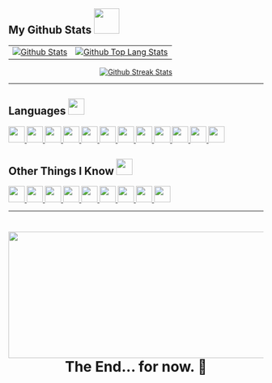 
## My Github Stats <img src="https://media.giphy.com/media/WUlplcMpOCEmTGBtBW/giphy.gif" align="" width="50">

<div id="github-stats" align="center">
    <table>
    <tr border="0px">
    <td>
      <a href="https://github.com/disconsolated">
        <img src="https://readme-stats-raghav-rama.vercel.app/api?username=disconsolated&theme=github_dark&show_icons=true&border_radius=25&bg_color=0,161b22,0d1117" alt="Github Stats">
      </a></td>
    <td>
      <a href="https://github.com/disconsolated">
        <img src="https://readme-stats-raghav-rama.vercel.app/api/top-langs/?username=disconsolated&layout=compact&theme=github_dark&border_radius=25&bg_color=0,161b22,0d1117" alt="Github Top Lang Stats">
      </a></td>
    </tr>
    </table>
    <a href="https://github.com/disconsolated">
        <img src="https://github-readme-streak-stats.herokuapp.com?user=disconsolated&theme=github-dark-blue&border_radius=25&date_format=j%20M%5B%20Y%5D" alt="Github Streak Stats">
    </a>
</div>

---
<h2> Languages <img src = "https://raw.githubusercontent.com/rahulbanerjee26/githubProfileReadmeGenerator/main/gifs/code.gif" width = 32px height=32px> </h2>
<a href= https://github.com/?tab=repositories&q=&type=&language=c&sort= > <img width ='32px' height='32px' src ='https://raw.githubusercontent.com/rahulbanerjee26/githubAboutMeGenerator/main/icons/c.svg'> </a>
<a href= https://github.com/?tab=repositories&q=&type=&language=cpp&sort= > <img width ='32px' height='32px' src ='https://raw.githubusercontent.com/rahulbanerjee26/githubAboutMeGenerator/main/icons/cpp.svg'> </a>
<a href= https://github.com/?tab=repositories&q=&type=&language=cpp&sort= > <img width ='32px' height='32px' src ='https://icon-library.com/images/bash-icon/bash-icon-6.jpg'> </a>
<a href= https://github.com/?tab=repositories&q=&type=&language=python&sort= > <img width ='32px' height='32px' src ='https://raw.githubusercontent.com/rahulbanerjee26/githubAboutMeGenerator/main/icons/python.svg'> </a>
<a href= https://github.com/?tab=repositories&q=&type=&language=lua&sort= > <img width ='32px' height='32px' src ='https://i0.wp.com/cintaprogramming.com/wp-content/uploads/2019/08/600px-Lua-logo-nolabel.svg_.png?w=600&ssl=1'> </a>
<a href= https://github.com/?tab=repositories&q=&type=&language=html&sort= > <img width ='32px' height='32px' src ='https://raw.githubusercontent.com/rahuldkjain/github-profile-readme-generator/master/src/images/icons/FrontendDevelopment/html.svg'> </a>
<a href= https://github.com/?tab=repositories&q=&type=&language=css&sort= > <img width ='32px' height='32px' src ='https://raw.githubusercontent.com/rahuldkjain/github-profile-readme-generator/master/src/images/icons/FrontendDevelopment/css.svg'> </a>
<a href= https://github.com/?tab=repositories&q=&type=&language=javascript&sort= > <img width ='32px' height='32px' src ='https://raw.githubusercontent.com/rahuldkjain/github-profile-readme-generator/master/src/images/icons/ProgrammingLanguages/javascript.svg'> </a>
<a href= https://github.com/?tab=repositories&q=&type=&language=typescript&sort= > <img width ='32px' height='32px' src ='https://raw.githubusercontent.com/rahuldkjain/github-profile-readme-generator/master/src/images/icons/ProgrammingLanguages/typescript.svg'> </a>
<a href= https://github.com/?tab=repositories&q=&type=&language=markdown&sort= > <img width ='32px' height='32px' src ='https://icon-library.com/images/markdown-icon/markdown-icon-3.jpg'> </a>
<a href= https://github.com/?tab=repositories&q=&type=&language=rust&sort= > <img width ='32px' height='32px' src ='https://raw.githubusercontent.com/rahuldkjain/github-profile-readme-generator/master/src/images/icons/ProgrammingLanguages/rust.svg'> </a> 
<a href= https://github.com/?tab=repositories&q=&type=&language=go&sort= > <img width ='32px' height='32px' src ='https://go.dev/favicon.ico'> </a>

<h2> Other Things I Know <img src = "https://raw.githubusercontent.com/rahulbanerjee26/githubProfileReadmeGenerator/main/gifs/code.gif" width = 32px height=32px> </h2>
<div>
<a href= https://github.com/?tab=repositories&q=&type=&language=nginx&sort= > <img width ='32px' height='32px' src ='https://raw.githubusercontent.com/rahuldkjain/github-profile-readme-generator/master/src/images/icons/BackendDevelopment/nginx.svg'> </a>
<a href= https://github.com/?tab=repositories&q=&type=&language=nodejs&sort= > <img width ='32px' height='32px' src ='https://raw.githubusercontent.com/rahuldkjain/github-profile-readme-generator/master/src/images/icons/BackendDevelopment/nodejs.svg'> </a>
<a href= https://github.com/?tab=repositories&q=&type=&language=aws&sort= > <img width ='32px' height='32px' src ='https://raw.githubusercontent.com/rahuldkjain/github-profile-readme-generator/master/src/images/icons/Devops/aws.svg'> </a>
<a href= https://github.com/?tab=repositories&q=&type=&language=docker&sort= > <img width ='32px' height='32px' src ='https://raw.githubusercontent.com/rahuldkjain/github-profile-readme-generator/master/src/images/icons/Devops/docker.svg'> </a>
<a href= https://github.com/?tab=repositories&q=&type=&language=kubernetes&sort= > <img width ='32px' height='32px' src ='https://raw.githubusercontent.com/rahuldkjain/github-profile-readme-generator/master/src/images/icons/Devops/kubernetes.svg'> </a>
<a href= https://github.com/?tab=repositories&q=&type=&language=linux&sort= > <img width ='32px' height='32px' src ='https://raw.githubusercontent.com/rahuldkjain/github-profile-readme-generator/master/src/images/icons/Other/linux.svg'> </a>
<a href= https://github.com/?tab=repositories&q=&type=&language=vimscript&sort= > <img width ='32px' height='32px' src ='https://cdn.freebiesupply.com/logos/large/2x/vim-logo-svg-vector.svg'> </a>
<a href= https://github.com/?tab=repositories&q=&type=&language=c&sort= > <img width ='32px' height='32px' src ='https://raw.githubusercontent.com/rahuldkjain/github-profile-readme-generator/master/src/images/icons/Other/git.svg'> </a>
<a href= https://github.com/?tab=repositories&q=&type=&language=ifttt&sort= > <img width ='32px' height='32px' src ='https://raw.githubusercontent.com/rahuldkjain/github-profile-readme-generator/master/src/images/icons/Automation/ifttt.svg'> </a>
</div>

---

# <div align="center"><img src="https://i.imgur.com/CKfyUx6.jpeg" width="805px" height="250px"/>The End... for now. 🎉</div>
